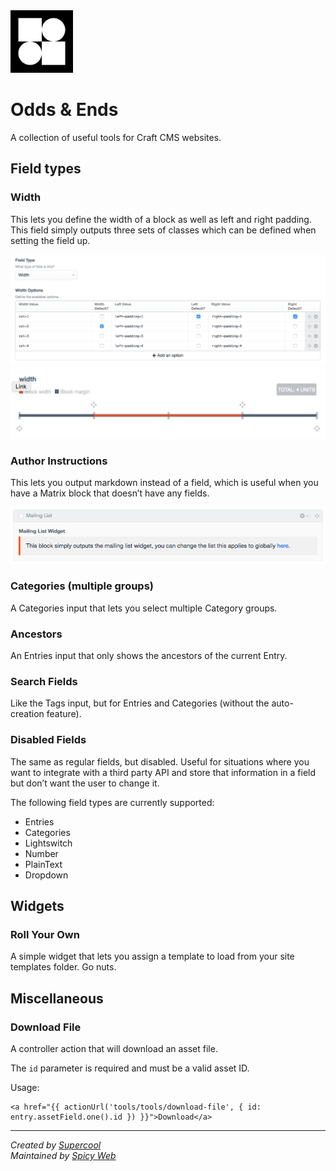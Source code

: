 <img src="src/icon.svg" width="100">

# Odds & Ends

A collection of useful tools for Craft CMS websites.

## Field types

### Width
This lets you define the width of a block as well as left and right padding. This field simply outputs three sets of classes which can be defined when setting the field up.

![Width Field Settings](docs/assets/width-settings.png)
![Width Field](docs/assets/width-field.png)

### Author Instructions
This lets you output markdown instead of a field, which is useful when you have a Matrix block that doesn’t have any fields.

![Author Instructions Example](docs/assets/author-instructions-example.png)

### Categories (multiple groups)
A Categories input that lets you select multiple Category groups.

### Ancestors
An Entries input that only shows the ancestors of the current Entry.

### Search Fields
Like the Tags input, but for Entries and Categories (without the auto-creation feature).

### Disabled Fields
The same as regular fields, but disabled. Useful for situations where you want to integrate with a third party API and store that information in a field but don’t want the user to change it.

The following field types are currently supported:

- Entries
- Categories
- Lightswitch
- Number
- PlainText
- Dropdown

## Widgets

### Roll Your Own
A simple widget that lets you assign a template to load from your site templates folder. Go nuts.

## Miscellaneous

### Download File

A controller action that will download an asset file.

The `id` parameter is required and must be a valid asset ID.

Usage:
```
<a href="{{ actionUrl('tools/tools/download-file', { id: entry.assetField.one().id }) }}">Download</a>
```

---

*Created by [Supercool](https://supercooldesign.co.uk)*
<br>
*Maintained by [Spicy Web](https://spicyweb.com.au)*
